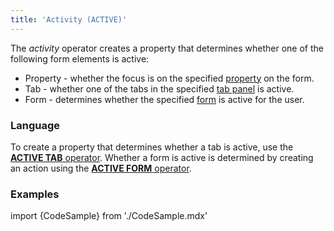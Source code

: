 ```yaml
---
title: 'Activity (ACTIVE)'
---
```


The *activity* operator creates a property that determines whether one of the following form elements is active:

-   Property - whether the focus is on the specified [property](Properties.md) on the form.
-   Tab - whether one of the tabs in the specified [tab panel](Form_design.md#tab-broken) is active.
-   Form - determines whether the specified [form](Forms.md) is active for the user.

### Language

To create a property that determines whether a tab is active, use the [**ACTIVE TAB** operator](ACTIVE_TAB_operator.md). Whether a form is active is determined by creating an action using the [**ACTIVE FORM** operator](ACTIVE_FORM_operator.md).

### Examples

import {CodeSample} from './CodeSample.mdx'

<CodeSample url="https://documentation.lsfusion.org/sample?file=OperatorPropertySample&block=activetab"/>


<CodeSample url="https://documentation.lsfusion.org/sample?file=ActionSample&block=activeform"/>

  
